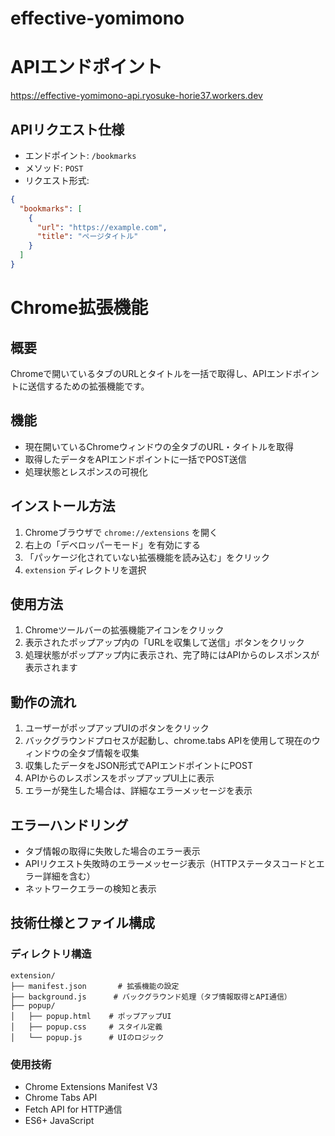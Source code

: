 # effective-yomimono

# APIエンドポイント
https://effective-yomimono-api.ryosuke-horie37.workers.dev

## APIリクエスト仕様
- エンドポイント: `/bookmarks`
- メソッド: `POST`
- リクエスト形式:
```json
{
  "bookmarks": [
    {
      "url": "https://example.com",
      "title": "ページタイトル"
    }
  ]
}
```

# Chrome拡張機能

## 概要
Chromeで開いているタブのURLとタイトルを一括で取得し、APIエンドポイントに送信するための拡張機能です。

## 機能
- 現在開いているChromeウィンドウの全タブのURL・タイトルを取得
- 取得したデータをAPIエンドポイントに一括でPOST送信
- 処理状態とレスポンスの可視化

## インストール方法
1. Chromeブラウザで `chrome://extensions` を開く
2. 右上の「デベロッパーモード」を有効にする
3. 「パッケージ化されていない拡張機能を読み込む」をクリック
4. `extension` ディレクトリを選択

## 使用方法
1. Chromeツールバーの拡張機能アイコンをクリック
2. 表示されたポップアップ内の「URLを収集して送信」ボタンをクリック
3. 処理状態がポップアップ内に表示され、完了時にはAPIからのレスポンスが表示されます

## 動作の流れ
1. ユーザーがポップアップUIのボタンをクリック
2. バックグラウンドプロセスが起動し、chrome.tabs APIを使用して現在のウィンドウの全タブ情報を収集
3. 収集したデータをJSON形式でAPIエンドポイントにPOST
4. APIからのレスポンスをポップアップUI上に表示
5. エラーが発生した場合は、詳細なエラーメッセージを表示

## エラーハンドリング
- タブ情報の取得に失敗した場合のエラー表示
- APIリクエスト失敗時のエラーメッセージ表示（HTTPステータスコードとエラー詳細を含む）
- ネットワークエラーの検知と表示

## 技術仕様とファイル構成

### ディレクトリ構造
```
extension/
├── manifest.json       # 拡張機能の設定
├── background.js      # バックグラウンド処理（タブ情報取得とAPI通信）
├── popup/
│   ├── popup.html    # ポップアップUI
│   ├── popup.css     # スタイル定義
│   └── popup.js      # UIのロジック
```

### 使用技術
- Chrome Extensions Manifest V3
- Chrome Tabs API
- Fetch API for HTTP通信
- ES6+ JavaScript